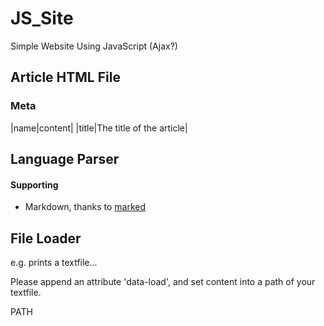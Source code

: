 # JS_Site
Simple Website Using JavaScript (Ajax?)

## Article HTML File

### Meta
|name|content|
|title|The title of the article|

## Language Parser
#### Supporting
- Markdown, thanks to [marked](https://github.com/chjj/marked)

## File Loader
e.g. prints a textfile...

Please append an attribute 'data-load', and set content into a path of your textfile.

<TAG data-load>PATH</TAG>
